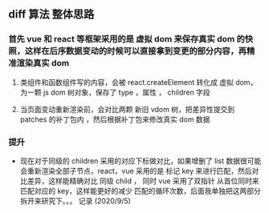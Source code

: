 ## diff 算法 整体思路

### 首先 vue 和 react 等框架采用的是 虚拟 dom 来保存真实 dom 的快照，这样在后序数据变动的时候可以直接拿到变更的部分内容，再精准渲染真实 dom

1. 类组件和函数组件写的内容，会被 react.createElement 转化成 虚拟 dom，为一颗 js dom 树对象，保存了 type ，属性 ， children 字段

2. 当页面变动重新渲染前，会对比两颗 新旧 vdom 树，把差异性提交到 patches 的补丁包内 ，然后根据补丁包来修改真实 dom 数据

### 提升

- 现在对于同级的 children 采用的对应下标做对比，如果增删了 list 数据很可能会重新渲染全部子节点，react，vue 采用的是 标记 key 来进行匹配，然后对比差异，这样能精确对比 同级 child ， 同时 vue 采用了双指针 从首位同时来匹配对应的 key，这样能更好的减少 匹配的循环次数，后面我单独把这两部分拆开来研究下。。。 记录 (2020/9/5)
